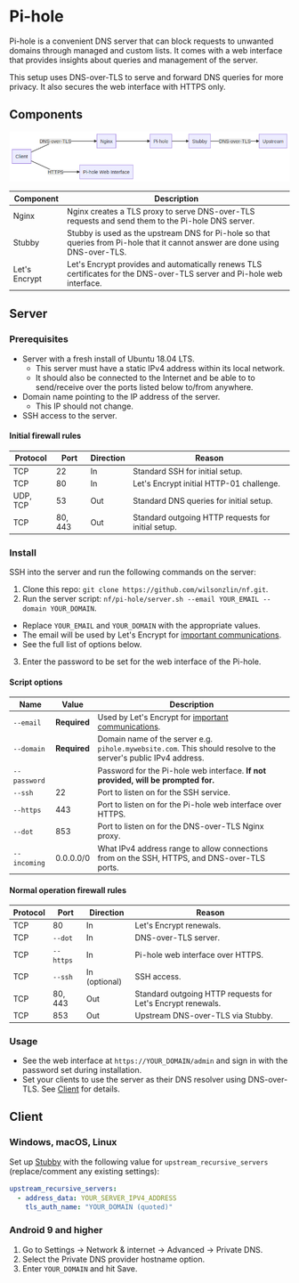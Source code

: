 # Pi-hole

Pi-hole is a convenient DNS server that can block requests to unwanted domains through managed and custom lists. It comes with a web interface that provides insights about queries and management of the server.

This setup uses DNS-over-TLS to serve and forward DNS queries for more privacy. It also secures the web interface with HTTPS only.

## Components

![Diagram of the components](./system.png)

|Component|Description|
|---|---|
|Nginx|Nginx creates a TLS proxy to serve DNS-over-TLS requests and send them to the Pi-hole DNS server.|
|Stubby|Stubby is used as the upstream DNS for Pi-hole so that queries from Pi-hole that it cannot answer are done using DNS-over-TLS.|
|Let's Encrypt|Let's Encrypt provides and automatically renews TLS certificates for the DNS-over-TLS server and Pi-hole web interface.|

## Server

### Prerequisites

- Server with a fresh install of Ubuntu 18.04 LTS.
  - This server must have a static IPv4 address within its local network.
  - It should also be connected to the Internet and be able to to send/receive over the ports listed below to/from anywhere.
- Domain name pointing to the IP address of the server.
  - This IP should not change.
- SSH access to the server.

#### Initial firewall rules

|Protocol|Port|Direction|Reason|
|---|---|---|---|
|TCP|22|In|Standard SSH for initial setup.|
|TCP|80|In|Let's Encrypt initial HTTP-01 challenge.|
|UDP, TCP|53|Out|Standard DNS queries for initial setup.|
|TCP|80, 443|Out|Standard outgoing HTTP requests for initial setup.|

### Install

SSH into the server and run the following commands on the server:

1. Clone this repo: `git clone https://github.com/wilsonzlin/nf.git`.
2. Run the server script: `nf/pi-hole/server.sh --email YOUR_EMAIL --domain YOUR_DOMAIN`.
  - Replace `YOUR_EMAIL` and `YOUR_DOMAIN` with the appropriate values.
  - The email will be used by Let's Encrypt for [important communications](https://letsencrypt.org/docs/expiration-emails/).
  - See the full list of options below.
3. Enter the password to be set for the web interface of the Pi-hole.

#### Script options

|Name|Value|Description|
|---|---|---|
|`--email`|**Required**|Used by Let's Encrypt for [important communications](https://letsencrypt.org/docs/expiration-emails/).|
|`--domain`|**Required**|Domain name of the server e.g. `pihole.mywebsite.com`. This should resolve to the server's public IPv4 address.|
|`--password`||Password for the Pi-hole web interface. **If not provided, will be prompted for.**|
|`--ssh`|22|Port to listen on for the SSH service.|
|`--https`|443|Port to listen on for the Pi-hole web interface over HTTPS.|
|`--dot`|853|Port to listen on for the DNS-over-TLS Nginx proxy.|
|`--incoming`|0.0.0.0/0|What IPv4 address range to allow connections from on the SSH, HTTPS, and DNS-over-TLS ports.|

#### Normal operation firewall rules

|Protocol|Port|Direction|Reason|
|---|---|---|---|
|TCP|80|In|Let's Encrypt renewals.|
|TCP|`--dot`|In|DNS-over-TLS server.|
|TCP|`--https`|In|Pi-hole web interface over HTTPS.|
|TCP|`--ssh`|In (optional)|SSH access.|
|TCP|80, 443|Out|Standard outgoing HTTP requests for Let's Encrypt renewals.|
|TCP|853|Out|Upstream DNS-over-TLS via Stubby.|

### Usage

- See the web interface at `https://YOUR_DOMAIN/admin` and sign in with the password set during installation.
- Set your clients to use the server as their DNS resolver using DNS-over-TLS. See [Client](#Client) for details.

## Client

### Windows, macOS, Linux

Set up [Stubby](https://dnsprivacy.org/wiki/display/DP/DNS+Privacy+Daemon+-+Stubby) with the following value for `upstream_recursive_servers` (replace/comment any existing settings):

```yaml
upstream_recursive_servers:
  - address_data: YOUR_SERVER_IPV4_ADDRESS
    tls_auth_name: "YOUR_DOMAIN (quoted)"
```

### Android 9 and higher

1. Go to Settings → Network & internet → Advanced → Private DNS.
1. Select the Private DNS provider hostname option.
1. Enter `YOUR_DOMAIN` and hit Save.
